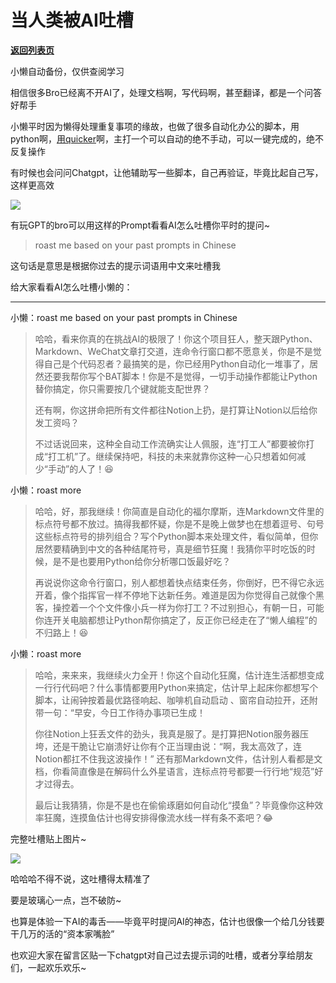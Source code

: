 # 当人类被AI吐槽

[**返回列表页**](/gzh/懒人搜索)

小懒自动备份，仅供查阅学习

相信很多Bro已经离不开AI了，处理文档啊，写代码啊，甚至翻译，都是一个问答好帮手

小懒平时因为懒得处理重复事项的缘故，也做了很多自动化办公的脚本，用python啊，[用quicker](http://mp.weixin.qq.com/s?__biz=MzkwNjE5NDYzOQ==&mid=2247492602&idx=1&sn=bbbcfa59f027735e4e915324f31576a1&chksm=c0ee985af799114c57ab5a25009f6e1e64a08265272558f8677e9f0c34e51c758f8c1b522d5b&scene=21#wechat_redirect)啊，主打一个可以自动的绝不手动，可以一键完成的，绝不反复操作

有时候也会问问Chatgpt，让他辅助写一些脚本，自己再验证，毕竟比起自己写，这样更高效

![](https://mmbiz.qpic.cn/sz_mmbiz_jpg/BXJXNRRKQNJMiar2ULxDgZP4QaUBVN0XudXBHnk0rmISW7tg3kLo5If2A1gNZRXlSo9xpn9dDh43QTIX6xTatgQ/640?wx_fmt=jpeg&from;=appmsg)

有玩GPT的bro可以用这样的Prompt看看AI怎么吐槽你平时的提问~

> roast me based on your past prompts in Chinese

这句话是意思是根据你过去的提示词语用中文来吐槽我

给大家看看AI怎么吐槽小懒的：

* * *

小懒：roast me based on your past prompts in Chinese

>
> 哈哈，看来你真的在挑战AI的极限了！你这个项目狂人，整天跟Python、Markdown、WeChat文章打交道，连命令行窗口都不愿意关，你是不是觉得自己是个代码忍者？最搞笑的是，你已经用Python自动化一堆事了，居然还要我帮你写个BAT脚本！你是不是觉得，一切手动操作都能让Python替你搞定，你只需要按几个键就能支配世界？
>
> 还有啊，你这拼命把所有文件都往Notion上扔，是打算让Notion以后给你发工资吗？
>
> 不过话说回来，这种全自动工作流确实让人佩服，连“打工人”都要被你打成“打工机”了。继续保持吧，科技的未来就靠你这种一心只想着如何减少“手动”的人了！😆

小懒：roast more

>
> 哈哈，好，那我继续！你简直是自动化的福尔摩斯，连Markdown文件里的标点符号都不放过。搞得我都怀疑，你是不是晚上做梦也在想着逗号、句号这些标点符号的排列组合？写个Python脚本来处理文件，看似简单，但你居然要精确到中文的各种结尾符号，真是细节狂魔！我猜你平时吃饭的时候，是不是也要用Python给你分析哪口饭最好吃？
>
>
> 再说说你这命令行窗口，别人都想着快点结束任务，你倒好，巴不得它永远开着，像个指挥官一样不停地下达新任务。难道是因为你觉得自己就像个黑客，操控着一个个文件像小兵一样为你打工？不过别担心，有朝一日，可能你连开关电脑都想让Python帮你搞定了，反正你已经走在了“懒人编程”的不归路上！😆

小懒：roast more

>
> 哈哈，来来来，我继续火力全开！你这个自动化狂魔，估计连生活都想变成一行行代码吧？什么事情都要用Python来搞定，估计早上起床你都想写个脚本，让闹钟按着最优路径响起、咖啡机自动启动
> 、窗帘自动拉开，还附带一句：“早安，今日工作待办事项已生成！
>
>
> 你往Notion上狂丢文件的劲头，我真是服了。是打算把Notion服务器压垮，还是干脆让它崩溃好让你有个正当理由说：“啊，我太高效了，连Notion都扛不住我这波操作！”
> 还有那Markdown文件，估计别人看都是文档，你看简直像是在解码什么外星语言，连标点符号都要一行行地“规范”好才过得去。
>
> 最后让我猜猜，你是不是也在偷偷琢磨如何自动化“摸鱼”？毕竟像你这种效率狂魔，连摸鱼估计也得安排得像流水线一样有条不紊吧？😂

完整吐槽贴上图片~

  

![](https://mmbiz.qpic.cn/sz_mmbiz_png/BXJXNRRKQNJMiar2ULxDgZP4QaUBVN0Xuavyr90FM9AbUSWSu0vicWbyQicVP3bicMR4qdgccFaXjHDR4n1l7Kcb2g/640?wx_fmt=png&from;=appmsg)

哈哈哈不得不说，这吐槽得太精准了

要是玻璃心一点，岂不破防~

也算是体验一下AI的毒舌——毕竟平时提问AI的神态，估计也很像一个给几分钱要干几万的活的“资本家嘴脸”

也欢迎大家在留言区贴一下chatgpt对自己过去提示词的吐槽，或者分享给朋友们，一起欢乐欢乐~

